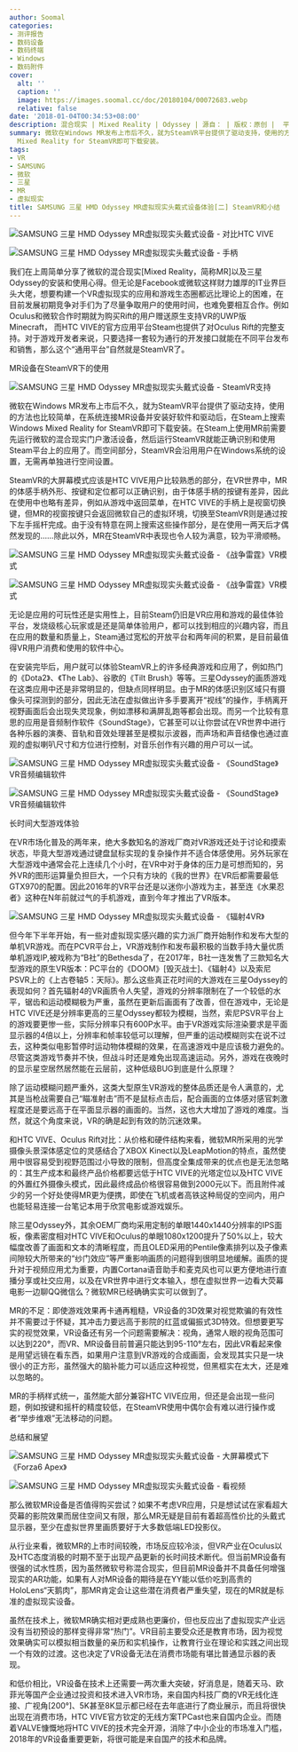 ```yaml
---
author: Soomal
categories:
- 测评报告
- 数码设备
- 数码终端
- Windows
- 数码附件
cover:
  alt: ''
  caption: ''
  image: https://images.soomal.cc/doc/20180104/00072683.webp
  relative: false
date: '2018-01-04T00:34:53+08:00'
description: 混合现实 | Mixed Reality | Odyssey | 源自： | 版权：原创 |  平均/总评分：10.00/20
summary: 微软在Windows MR发布上市后不久，就为SteamVR平台提供了驱动支持，使用的方法也比较简单，在系统连接MR设备并安装好软件和驱动后，在Steam上搜索Windows
  Mixed Reality for SteamVR即可下载安装。
tags:
- VR
- SAMSUNG
- 微软
- 三星
- MR
- 虚拟现实
title: SAMSUNG 三星 HMD Odyssey MR虚拟现实头戴式设备体验[二] SteamVR和小结
---
```


![SAMSUNG 三星 HMD Odyssey MR虚拟现实头戴式设备 - 对比HTC VIVE](https://images.soomal.cc/doc/20171203/00072022_01.webp)



![SAMSUNG 三星 HMD Odyssey MR虚拟现实头戴式设备 - 手柄](https://images.soomal.cc/doc/20171203/00072016_01.webp)



我们在上周简单分享了微软的混合现实[Mixed Reality，简称MR]以及三星Odyssey的安装和使用心得。但无论是Facebook或微软这样财力雄厚的IT业界巨头大佬，想要构建一个VR虚拟现实的应用和游戏生态圈都远比理论上的困难，在目前发展初期竞争对手们为了尽量争取用户的使用时间，也难免要相互合作。例如Oculus和微软合作时期就为购买Rift的用户赠送原生支持VR的UWP版Minecraft， 而HTC VIVE的官方应用平台Steam也提供了对Oculus Rift的完整支持。对于游戏开发者来说，只要选择一套较为通行的开发接口就能在不同平台发布和销售，那么这个“通用平台”自然就是SteamVR了。



MR设备在SteamVR下的使用



![SAMSUNG 三星 HMD Odyssey MR虚拟现实头戴式设备 - SteamVR支持](https://images.soomal.cc/doc/20180103/00072670.webp)



微软在Windows MR发布上市后不久，就为SteamVR平台提供了驱动支持，使用的方法也比较简单，在系统连接MR设备并安装好软件和驱动后，在Steam上搜索Windows Mixed Reality for SteamVR即可下载安装。在Steam上使用MR前需要先运行微软的混合现实门户激活设备，然后运行SteamVR就能正确识别和使用Steam平台上的应用了。而空间部分，SteamVR会沿用用户在Windows系统的设置，无需再单独进行空间设置。



SteamVR的大屏幕模式应该是HTC VIVE用户比较熟悉的部分，在VR世界中，MR的体感手柄外形、按键和定位都可以正确识别，由于体感手柄的按键有差异，因此在使用中也略有差异，例如从游戏中返回菜单，在HTC VIVE的手柄上是视窗切换键，但MR的视窗按键只会返回微软自己的虚拟环境，切换至SteamVR则是通过按下左手摇杆完成。由于没有特意在网上搜索这些操作部分，是在使用一两天后才偶然发现的……除此以外，MR在SteamVR中表现也令人较为满意，较为平滑顺畅。



![SAMSUNG 三星 HMD Odyssey MR虚拟现实头戴式设备 - 《战争雷霆》VR模式](https://images.soomal.cc/doc/20180104/00072677_01.webp)



![SAMSUNG 三星 HMD Odyssey MR虚拟现实头戴式设备 - 《战争雷霆》VR模式](https://images.soomal.cc/doc/20180104/00072678_01.webp)



无论是应用的可玩性还是实用性上，目前Steam仍旧是VR应用和游戏的最佳体验平台，发烧级核心玩家或是还是简单体验用户，都可以找到相应的兴趣内容，而且在应用的数量和质量上，Steam通过宽松的开放平台和两年间的积累，是目前最值得VR用户消费和使用的软件中心。



在安装完毕后，用户就可以体验SteamVR上的许多经典游戏和应用了，例如热门的《Dota2》、《The Lab》、谷歌的《Tilt Brush》等等。三星Odyssey的画质游戏在这类应用中还是非常明显的，但缺点同样明显。由于MR的体感识别区域只有摄像头可探测到的部分，因此无法在虚拟做出许多手要离开“视线”的操作，手柄离开视野画面后会出现失灵现象，例如漂移和满屏乱跑等都会出现。而另一个比较有意思的应用是音频制作软件《SoundStage》，它甚至可以让你尝试在VR世界中进行各种乐器的演奏、音轨和音效处理甚至是模拟示波器，而声场和声音结像也通过直观的虚拟喇叭尺寸和方位进行控制，对音乐创作有兴趣的用户可以一试。



![SAMSUNG 三星 HMD Odyssey MR虚拟现实头戴式设备 - 《SoundStage》VR音频编辑软件](https://images.soomal.cc/doc/20180104/00072679_01.webp)



![SAMSUNG 三星 HMD Odyssey MR虚拟现实头戴式设备 - 《SoundStage》VR音频编辑软件](https://images.soomal.cc/doc/20180104/00072680_01.webp)



长时间大型游戏体验



在VR市场化普及的两年来，绝大多数知名的游戏厂商对VR游戏还处于讨论和摸索状态，毕竟大型游戏通过键盘鼠标实现的复杂操作并不适合体感使用。另外玩家在大型游戏中通常会花上连续几个小时，在VR中对于身体的压力是可想而知的，另外VR的图形运算量负担巨大，一个只有方块的《我的世界》在VR后都需要最低GTX970的配置。因此2016年的VR平台还是以迷你小游戏为主，甚至连《水果忍者》这种在N年前就过气的手机游戏，直到今年才推出了VR版本。



![SAMSUNG 三星 HMD Odyssey MR虚拟现实头戴式设备 - 《辐射4VR》](https://images.soomal.cc/doc/20180103/00072671.webp)



但今年下半年开始，有一些对虚拟现实感兴趣的实力派厂商开始制作和发布大型的单机VR游戏。而在PCVR平台上，VR游戏制作和发布最积极的当数手持大量优质单机游戏IP,被戏称为“B社”的Bethesda了，在2017年，B社一连发售了三款知名大型游戏的原生VR版本：PC平台的《DOOM》[毁灭战士]、《辐射4》以及索尼PSVR上的《上古卷轴5：天际》。那么这些真正花时间的大游戏在三星Odyssey的表现如何？首先辐射4的VR画质令人失望，游戏的分辨率限制在了一个较低的水平，锯齿和运动模糊极为严重，虽然在更新后画面有了改善，但在游戏中，无论是HTC VIVE还是分辨率更高的三星Odyssey都较为模糊，当然，索尼PSVR平台上的游戏要更惨一些，实际分辨率只有600P水平。由于VR游戏实际渲染要求是平面显示器的4倍以上，分辨率和帧率较低可以理解，但严重的运动模糊则实在说不过去，这种类似电影暂停时运动物体模糊的效果，在高速游戏中是应该极力避免的。尽管这类游戏节奏并不快，但战斗时还是难免出现高速运动。另外，游戏在夜晚时的显示星空居然居然能在云层前，这种低级BUG到底是什么原理？



除了运动模糊问题严重外，这类大型原生VR游戏的整体品质还是令人满意的，尤其是当枪战需要自己“瞄准射击”而不是鼠标点击后，配合画面的立体感对感官刺激程度还是要远高于在平面显示器的画面的。当然，这也大大增加了游戏的难度。当然，就这个角度来说，VR的确是起到有效的防沉迷效果。







和HTC VIVE、Oculus Rift对比：从价格和硬件结构来看，微软MR所采用的光学摄像头景深体感定位的灵感结合了XBOX Kinect以及LeapMotion的特点，虽然使用中很容易受到视野范围过小导致的限制，但高度全集成带来的优点也是无法忽略的：其生产成本和最终产品价格都要远低于HTC VIVE的光塔定位以及HTC VIVE的外置红外摄像头模式，因此最终成品价格很容易做到2000元以下。而且附件减少的另一个好处使得MR更为便携，即使在飞机或者高铁这种局促的空间内，用户也能轻易连接一台笔记本用于欣赏电影或游戏娱乐。



除三星Odyssey外，其余OEM厂商均采用定制的单眼1440x1440分辨率的IPS面板，像素密度相对HTC VIVE和Oculus的单眼1080x1200提升了50%以上，较大幅度改善了画面和文本的清晰程度，而且OLED采用的Pentile像素排列以及子像素间隙较大所带来的“纱门效应”等严重影响画质的问题得到很明显地缓解。画质的提升对于视频应用尤为重要，内置Cortana语音助手和麦克风也可以更方便地进行直播分享或社交应用，以及在VR世界中进行文本输入，想在虚拟世界一边看大荧幕电影一边聊QQ微信么？微软MR已经确确实实可以做到了。



MR的不足：即使游戏效果再卡通再粗糙，VR设备的3D效果对视觉欺骗的有效性并不需要过于怀疑，其冲击力要远高于影院的红蓝或偏振式3D特效。但想要更写实的视觉效果，VR设备还有另一个问题需要解决：视角，通常人眼的视角范围可以达到220°，而VR、MR设备目前普遍只能达到95-110°左右，因此VR看起来像是用望远镜在看东西，如果用户注意到VR游戏的合成画面，会发现其实只是一块很小的正方形，虽然强大的脑补能力可以适应这种视觉，但黑框实在太大，还是难以忽略的。



MR的手柄样式统一，虽然能大部分兼容HTC VIVE应用，但还是会出现一些问题，例如按键和摇杆的精度较低，在SteamVR使用中偶尔会有难以进行操作或者“举步维艰”无法移动的问题。



总结和展望



![SAMSUNG 三星 HMD Odyssey MR虚拟现实头戴式设备 - 大屏幕模式下《Forza6 Apex》](https://images.soomal.cc/doc/20180104/00072681_01.webp)



![SAMSUNG 三星 HMD Odyssey MR虚拟现实头戴式设备 - 看视频](https://images.soomal.cc/doc/20180104/00072682_01.webp)



那么微软MR设备是否值得购买尝试？如果不考虑VR应用，只是想试试在家看超大荧幕的影院效果而居住空间又有限，那么MR无疑是目前有着超高性价比的头戴式显示器，至少在虚拟世界里画质要好于大多数低端LED投影仪。



从行业来看，微软MR的上市时间较晚，市场反应较冷淡，但VR产业在Oculus以及HTC态度消极的时期不至于出现产品更新的长时间技术断代。但当前MR设备有很强的试水性质，因为虽然微软号称混合现实，但目前MR设备并不具备任何增强现实的AR功能，如果有人对MR设备的期待是在YY能以低价吃到高贵的HoloLens“天鹅肉”，那MR肯定会让这些潜在消费者严重失望，现在的MR就是标准的虚拟现实设备。



虽然在技术上，微软MR确实相对更成熟也更廉价，但也反应出了虚拟现实产业远没有当初预设的那样变得非常“热门”。VR目前主要受众还是教育市场，因为视觉效果确实可以模拟相当数量的亲历和实机操作，让教育行业在理论和实践之间出现一个有效的过渡。这也决定了VR设备无法在消费市场能有堪比普通显示器的表现。



和低价相比，VR设备在技术上还需要一两次重大突破，好消息是，随着天马、欧菲光等国产企业通过投资和技术进入VR市场，来自国内科技厂商的VR无线化连接、广视角[200°]、5K甚至8K显示都已经在去年底进行了商业展示，而且将很快出现在消费市场，HTC VIVE官方钦定的无线方案TPCast也来自国内企业。而随着VALVE慷慨地将HTC VIVE的技术完全开源，消除了中小企业的市场准入门槛，2018年的VR设备重要更新，将很可能是来自国产的技术和品牌。